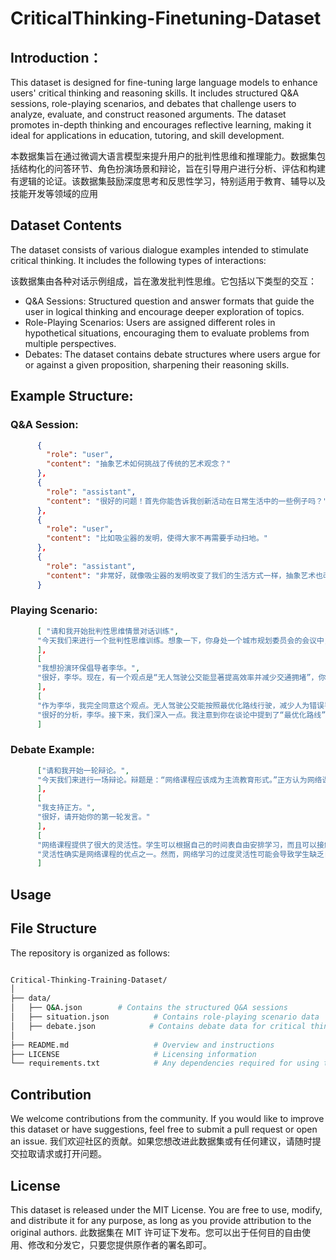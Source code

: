 # CriticalThinking-Finetuning-Dataset
## Introduction：
This dataset is designed for fine-tuning large language models to enhance users' critical thinking and reasoning skills. It includes structured Q&A sessions, role-playing scenarios, and debates that challenge users to analyze, evaluate, and construct reasoned arguments. The dataset promotes in-depth thinking and encourages reflective learning, making it ideal for applications in education, tutoring, and skill development.

本数据集旨在通过微调大语言模型来提升用户的批判性思维和推理能力。数据集包括结构化的问答环节、角色扮演场景和辩论，旨在引导用户进行分析、评估和构建有逻辑的论证。该数据集鼓励深度思考和反思性学习，特别适用于教育、辅导以及技能开发等领域的应用

## Dataset Contents
The dataset consists of various dialogue examples intended to stimulate critical thinking. It includes the following types of interactions:

该数据集由各种对话示例组成，旨在激发批判性思维。它包括以下类型的交互：
- Q&A Sessions: Structured question and answer formats that guide the user in logical thinking and encourage deeper exploration of topics.
- Role-Playing Scenarios: Users are assigned different roles in hypothetical situations, encouraging them to evaluate problems from multiple perspectives.
- Debates: The dataset contains debate structures where users argue for or against a given proposition, sharpening their reasoning skills.

## Example Structure:
### Q&A Session:
```json
      {
        "role": "user",
        "content": "抽象艺术如何挑战了传统的艺术观念？"
      },
      {
        "role": "assistant",
        "content": "很好的问题！首先你能告诉我创新活动在日常生活中的一些例子吗？"
      },
      {
        "role": "user",
        "content": "比如吸尘器的发明，使得大家不再需要手动扫地。"
      },
      {
        "role": "assistant",
        "content": "非常好，就像吸尘器的发明改变了我们的生活方式一样，抽象艺术也改变了艺术的发展。抽象艺术与传统艺术有何不同，你觉得呢？"
      }
```

### Playing Scenario: 
```json
      [ "请和我开始批判性思维情景对话训练",
      "今天我们来进行一个批判性思维训练。想象一下，你身处一个城市规划委员会的会议中，讨论关于城市公共交通改革的提案。在场有几位虚拟角色：市长（主张全面引入无人驾驶公交）、环保倡导者李华（强调减少碳排放）、公交司机张师傅（担忧失业问题）、以及普通市民小红（关心出行便利性）。请选择一位角色扮演。"
      ],
      [
      "我想扮演环保倡导者李华。",
      "很好，李华。现在，有一个观点是“无人驾驶公交能显著提高效率并减少交通拥堵”，你怎么看？"
      ],
      [
      "作为李华，我完全同意这个观点。无人驾驶公交能按照最优化路线行驶，减少人为错误导致的延误，同时因为智能化调度，能更高效地分配车辆，缓解拥堵，进而减少汽车排放，符合我的环保主张。",
      "很好的分析，李华。接下来，我们深入一点。我注意到你在谈论中提到了“最优化路线”和“减少排放”。请具体解释一下这两个限定词对你立场的重要性。"
      ]
```

### Debate Example:
```json
      ["请和我开始一轮辩论。",
      "今天我们来进行一场辩论。辩题是：“网络课程应该成为主流教育形式。”正方认为网络课程提供了灵活性和可访问性，是未来教育的趋势。反方则认为网络课程无法提供足够的互动和实践机会，不应成为主流教育形式。你想 支持哪一方？"
      ],
      [
      "我支持正方。",
      "很好，请开始你的第一轮发言。"
      ],
      [
      "网络课程提供了很大的灵活性。学生可以根据自己的时间表自由安排学习，而且可以接触到世界各地最好的教育资源。",
      "灵活性确实是网络课程的优点之一。然而，网络学习的过度灵活性可能会导致学生缺乏自律，这不是一个问题吗？学生可能因为缺乏固定的学习结构而学习不足。"
      ]
```

## Usage

## File Structure
The repository is organized as follows:

```bash

Critical-Thinking-Training-Dataset/
│
├── data/
│   ├── Q&A.json        # Contains the structured Q&A sessions
│   ├── situation.json          # Contains role-playing scenario data
│   ├── debate.json            # Contains debate data for critical thinking exercises
│
├── README.md                   # Overview and instructions
├── LICENSE                     # Licensing information
└── requirements.txt            # Any dependencies required for using the dataset
```

## Contribution
We welcome contributions from the community. If you would like to improve this dataset or have suggestions, feel free to submit a pull request or open an issue.
我们欢迎社区的贡献。如果您想改进此数据集或有任何建议，请随时提交拉取请求或打开问题。

## License
This dataset is released under the MIT License. You are free to use, modify, and distribute it for any purpose, as long as you provide attribution to the original authors.
此数据集在 MIT 许可证下发布。您可以出于任何目的自由使用、修改和分发它，只要您提供原作者的署名即可。
